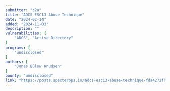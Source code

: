 ```yaml
---
submitter: "c2a"
title: "ADCS ESC13 Abuse Technique"
date: "2024-02-14"
added: "2024-11-03"
description: ""
vulnerabilities: [
    "ADCS", "Active Directory"
]
programs: [
    "undisclosed"
]
authors: [
    "Jonas Bülow Knudsen"
]
bounty: "undisclosed"
link: "https://posts.specterops.io/adcs-esc13-abuse-technique-fda4272fbd53"
---
```




